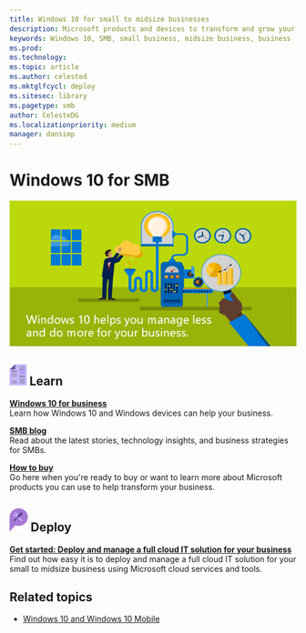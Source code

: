 ```yaml
---
title: Windows 10 for small to midsize businesses
description: Microsoft products and devices to transform and grow your businessLearn how to use Windows 10 for your small to midsize business.
keywords: Windows 10, SMB, small business, midsize business, business
ms.prod: 
ms.technology: 
ms.topic: article
ms.author: celested
ms.mktglfcycl: deploy
ms.sitesec: library
ms.pagetype: smb
author: CelesteDG
ms.localizationpriority: medium
manager: dansimp
---
```


# Windows 10 for SMB

![Windows 10 for SMB](images/smb_portal_banner.png)

## ![Learn more about Windows and other resources for SMBs](images/learn.png) Learn

<p><b><a href="https://business.microsoft.com/en-us/products/windows" target="_blank">Windows 10 for business</a></b><br />Learn how Windows 10 and Windows devices can help your business.</p>
<p><b><a href="https://blogs.business.microsoft.com/" target="_blank">SMB blog</a></b><br />Read about the latest stories, technology insights, and business strategies for SMBs.</p>
<p><b><a href="https://business.microsoft.com/en-us/products" target="_blank">How to buy</a></b><br />Go here when you&#39;re ready to buy or want to learn more about Microsoft products you can use to help transform your business.</p>


## ![Deploy a Microsoft solution for your business](images/deploy.png) Deploy

<p><b><a href="cloud-mode-business-setup.md" data-raw-source="[Get started: Deploy and manage a full cloud IT solution for your business](cloud-mode-business-setup.md)">Get started: Deploy and manage a full cloud IT solution for your business</a></b><br />Find out how easy it is to deploy and manage a full cloud IT solution for your small to midsize business using Microsoft cloud services and tools.</p>


 ## Related topics

- [Windows 10 and Windows 10 Mobile](https://technet.microsoft.com/itpro/windows/index)